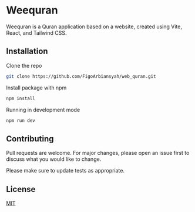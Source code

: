 # Weequran

Weequran is a Quran application based on a website, created using Vite, React, and Tailwind CSS.

## Installation

Clone the repo

```bash
git clone https://github.com/FigoArbiansyah/web_quran.git
```

Install package with npm

```bash
npm install
```

Running in development mode

```bash
npm run dev
```

## Contributing

Pull requests are welcome. For major changes, please open an issue first
to discuss what you would like to change.

Please make sure to update tests as appropriate.

## License

[MIT](https://choosealicense.com/licenses/mit/)